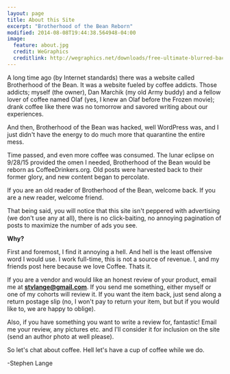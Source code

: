 ```yaml
---
layout: page
title: About this Site
excerpt: "Brotherhood of the Bean Reborn"
modified: 2014-08-08T19:44:38.564948-04:00
image:
  feature: about.jpg
  credit: WeGraphics
  creditlink: http://wegraphics.net/downloads/free-ultimate-blurred-background-pack/
---
```

A long time ago (by Internet standards) there was a website called Brotherhood of the Bean.  It was a website fueled by coffee addicts.  Those addicts; myself (the owner), Dan Marchik (my old Army buddy) and a fellow lover of coffee named Olaf (yes, I knew an Olaf before the Frozen movie); drank coffee like there was no tomorrow and savored writing about our experiences. 

And then, Brotherhood of the Bean was hacked, well WordPress was, and I just didn't have the energy to do much more that quarantine the entire mess.

Time passed, and even more coffee was consumed.  The lunar eclipse on 9/28/15 provided the omen I needed, Brotherhood of the Bean would be reborn as CoffeeDrinkers.org.  Old posts were harvested back to their former glory, and new content began to percolate.

If you are an old reader of Brotherhood of the Bean, welcome back.  If you are a new reader, welcome friend.  

That being said, you will notice that this site isn't peppered with advertising (we don't use any at all), there is no click-baiting, no annoying pagination of posts to maximize the number of ads you see. 

**Why?**

First and foremost, I find it annoying a hell.  And hell is the least offensive word I would use.  I work full-time, this is not a source of revenue.  I, and my friends post here because we love Coffee.  Thats it.

If you are a vendor and would like an honest review of your product, email me at **stvlange@gmail.com**.  If you send me something, either myself or one of my cohorts will review it.  If you want the item back, just send along a return postage slip (no, I won't pay to return your item, but but if you would like to, we are happy to oblige).

Also, if you have something you want to write a review for, fantastic! Email me your review, any pictures etc. and I'll consider it for inclusion on the site (send an author photo at well please).

So let's chat about coffee.  Hell let's have a cup of coffee while we do.  

-Stephen Lange
